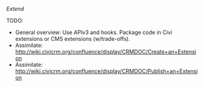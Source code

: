 *Extend*

TODO:

 * General overview: Use APIv3 and hooks. Package code in Civi extensions or CMS extensions (w/trade-offs).
 * Assimilate: http://wiki.civicrm.org/confluence/display/CRMDOC/Create+an+Extension
 * Assimilate: http://wiki.civicrm.org/confluence/display/CRMDOC/Publish+an+Extension
